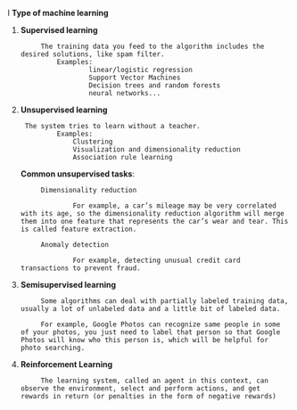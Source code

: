 I ****Type of machine learning****

1. **Supervised learning**  

            The training data you feed to the algorithm includes the desired solutions, like spam filter.  
                Examples: 
                        linear/logistic regression
                        Support Vector Machines
                        Decision trees and random forests
                        neural networks...
        
2. **Unsupervised learning**  

        The system tries to learn without a teacher.  
                Examples:   
                    Clustering
                    Visualization and dimensionality reduction
                    Association rule learning
                
    **Common unsupervised tasks**:
        
            Dimensionality reduction  
            
                    For example, a car’s mileage may be very correlated with its age, so the dimensionality reduction algorithm will merge them into one feature that represents the car’s wear and tear. This is called feature extraction.
            
            Anomaly detection

                    For example, detecting unusual credit card transactions to prevent fraud.
            
3. **Semisupervised learning**   

            Some algorithms can deal with partially labeled training data, usually a lot of unlabeled data and a little bit of labeled data.
            
            For example, Google Photos can recognize same people in some of your photos, you just need to label that person so that Google Photos will know who this person is, which will be helpful for photo searching.
            
            
            
4. **Reinforcement Learning**

            The learning system, called an agent in this context, can observe the environment, select and perform actions, and get rewards in return (or penalties in the form of negative rewards)
